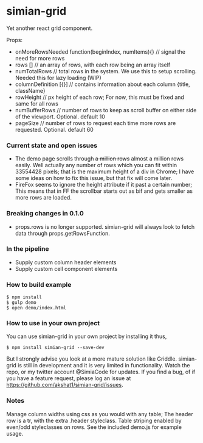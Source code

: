 # simian-grid

Yet another react grid component.

Props:
- onMoreRowsNeeded function(beginIndex, numItems){} // signal the need for more rows
- rows []               // an array of rows, with each row being an array itself
- numTotalRows          // total rows in the system. We use this to setup scrolling. Needed this for lazy loading (WIP)
- columnDefinition [{}] // contains information about each column {title, className}
- rowHeight             // px height of each row; For now, this must be fixed and same for all rows
- numBufferRows         // number of rows to keep as scroll buffer on either side of the viewport. Optional. default 10
- pageSize              // number of rows to request each time more rows are requested. Optional. default 60


### Current state and open issues

- The demo page scrolls through ~~a million rows~~ almost a million rows easily. Well actually any number of rows which you can fit within 33554428 pixels; that is the maximum height of a div in Chrome; I have some ideas on how to fix this issue, but that fix will come later.
- FireFox seems to ignore the height attribute if it past a certain number; This means that in FF the scrollbar starts out as bif and gets smaller as more rows are loaded.


### Breaking changes in 0.1.0

- props.rows is no longer supported. simian-grid will always look to fetch data through props.getRowsFunction.


### In the pipeline

- Supply custom column header elements
- Supply custom cell component elements


### How to build example

```
$ npm install
$ gulp demo
$ open demo/index.html
```

### How to use in your own project

You can use simian-grid in your own project by installing it thus,

```
$ npm install simian-grid --save-dev
```
But I strongly advise you look at a more mature solution like Griddle. simian-grid is still in development and it is very limited in functionality. Watch the repo, or my twitter account @SimiaCode for updates. If you find a bug, of if you have a feature request, please log an issue at https://github.com/akshat1/simian-grid/issues.


### Notes

Manage column widths using css as you would with any table; The header row is a tr, with the extra .header styleclass. Table striping enabled by even/odd styleclasses on rows. See the included demo.js for example usage.
